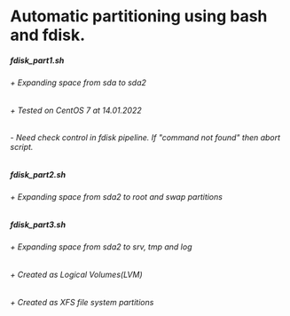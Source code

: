 # Automatic partitioning using bash and fdisk.
##### fdisk_part1.sh
###### + Expanding space from sda to sda2
###### + Tested on CentOS 7 at 14.01.2022
###### - Need check control in fdisk pipeline. If "command not found" then abort script.
##### fdisk_part2.sh
###### + Expanding space from sda2 to root and swap partitions
##### fdisk_part3.sh
###### + Expanding space from sda2 to srv, tmp and log
###### + Created as Logical Volumes(LVM)
###### + Created as XFS file system partitions
